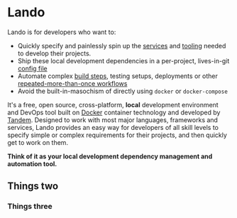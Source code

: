 # Lando

Lando is for developers who want to:

* Quickly specify and painlessly spin up the [services](http://docs.devwithlando.io/config/services.html) and [tooling](http://docs.devwithlando.io/config/tooling.html) needed to develop their projects.
* Ship these local development dependencies in a per-project, lives-in-git [config file](http://docs.devwithlando.io/config/lando.html)
* Automate complex [build steps](http://docs.devwithlando.io/config/services.html#build-steps), testing setups, deployments or other [repeated-more-than-once workflows](http://docs.devwithlando.io/config/events.html)
* Avoid the built-in-masochism of directly using `docker` or `docker-compose`

It's a free, open source, cross-platform, **local** development environment and DevOps tool built on [Docker](http://docker.com) container technology and developed by [Tandem](http://thinktandem.io). Designed to work with most major languages, frameworks and services, Lando provides an easy way for developers of all skill levels to specify simple or complex requirements for their projects, and then quickly get to work on them.

**Think of it as your local development dependency management and automation tool.**

## Things two

### Things three
